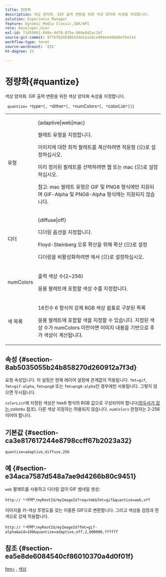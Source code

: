 ```yaml
---
title: 정량화
description: 색상 양자화. GIF 출력 변환을 위한 색상 양자화 속성을 지정합니다.
solution: Experience Manager
feature: Dynamic Media Classic,SDK/API
role: Developer,User
exl-id: 71d59961-848e-4d78-875e-066e842ac1bf
source-git-commit: 97fbf820590b53de5a1e6ce904e44d6b0ef9a214
workflow-type: tm+mt
source-wordcount: '231'
ht-degree: 1%

---
```


# 정량화{#quantize}

색상 양자화. GIF 출력 변환을 위한 색상 양자화 속성을 지정합니다.

` quantize= *`type`*[, *`dither`*[, *`numColors`*[, *`colorList`*]]]`

<table id="table_A669A9058C8043A5BAE80B03A13B015B"> 
 <tbody> 
  <tr> 
   <td colname="col1"> <p> <span class="codeph"> <span class="varname"> 유형 </span> </span> </p> </td> 
   <td colname="col2"> <p> <span class="codeph"> {adaptive|web|mac} </span> </p> <p>팔레트 유형을 지정합니다. </p> <p>이미지에 대한 최적 팔레트를 계산하려면 <span class="codeph"> 적응형 </span>(으)로 설정하십시오. </p> <p>미리 정의된 팔레트를 선택하려면 <span class="codeph"> 웹 </span> 또는 <span class="codeph"> mac </span>(으)로 설정하십시오. </p> <p> <p>참고: <span class="codeph"> mac </span> 팔레트 유형은 GIF 및 PNG8 형식에만 지원되며 GIF-Alpha 및 PNG8-Alpha 형식에는 지원되지 않습니다.</p> </p> </td> 
  </tr> 
  <tr> 
   <td colname="col1"> <p> <span class="codeph"> <span class="varname"> 디더 </span> </span> </p> </td> 
   <td colname="col2"> <p> <span class="codeph"> {diffuse|off} </span> </p> <p>디더링 옵션을 지정합니다. </p> <p>Floyd-Steinberg 오류 확산을 위해 <span class="codeph"> 확산 </span>(으)로 설정 </p> <p>디더링을 비활성화하려면 <span class="codeph">에서 </span>(으)로 설정하십시오.</p> </td> 
  </tr> 
  <tr> 
   <td colname="col1"> <p> <span class="codeph"> <span class="varname"> numColors </span> </span> </p> </td> 
   <td colname="col2"> <p>출력 색상 수(2~256) </p> <p><span class="codeph"> 응용 </span> 팔레트에 포함할 색상 수를 지정합니다.</p> </td> 
  </tr> 
  <tr> 
   <td colname="col1"> <p> <span class="codeph"> <span class="varname"> 색 목록 </span> </span> </p> </td> 
   <td colname="col2"> <p>16진수 6 형식의 강제 RGB 색상 쉼표로 구분된 목록 </p> <p><span class="codeph"> 응용 </span> 팔레트에 포함할 색을 지정할 수 있습니다. 지정된 색상 수가 <span class="codeph"> <span class="varname"> numColors </span> </span> 미만이면 이미지 내용을 기반으로 추가 색상이 계산됩니다.</p> </td> 
  </tr> 
 </tbody> 
</table>

## 속성 {#section-8ab5035055b24b858270d260912a7f3d}

요청 속성입니다. 이 설정은 현재 레이어 설정에 관계없이 적용됩니다. `fmt=gif`, `fmt=gif-alpha`, `fmt=png8` 또는 `fmt=png8-alpha`인 경우에만 사용됩니다. 그렇지 않으면 무시됩니다.

*`colorList`*&#x200B;에 지정된 색상은 hex6 형식의 RGB 값으로 구성되어야 합니다([&#x200B; 접두사가 없는 &#x200B;](/help/aem-is-ir-api/is-api/http-ref/image-serving-api-ref/c-http-protocol-reference/c-command-reference/r-color-commandref.md)color`0x` 참조). 다른 색상 지정자는 허용되지 않습니다. *`numColors`* 한정자는 2-256이어야 합니다.

## 기본값 {#section-ca3e817617244e8798ccff67b2023a32}

`quantize=adaptive,diffuse,256`

## 예 {#section-e34aca7587d548a7ae9d4266b80c9451}

`web` 팔레트를 사용하고 디더링 없이 GIF 썸네일 생성:

`http:// *`*서버*`*/myRootId/myImageId?req=tmb&fmt=gif&quantize=web,off`

이미지를 키-색상 투명도를 갖는 이중톤 GIF으로 변환합니다. 그리고 색상을 검정과 흰색으로 강제 적용합니다.

`http:// *`*서버*`*/myRootId/myImageId?fmt=gif-alpha&wid=100&quantize=adaptive,off,2,000000,ffffff`

## 참조 {#section-ea5e8de6084540cf86010370a4d0f01f}

[fmt=](../../../../../is-api/http-ref/image-serving-api-ref/c-http-protocol-reference/c-command-reference/r-is-http-fmt.md#reference-cdf10043423b45ba9fe15157fb3ae37a) , [색상](/help/aem-is-ir-api/is-api/http-ref/image-serving-api-ref/c-http-protocol-reference/c-data-types/r-is-http-color.md)
